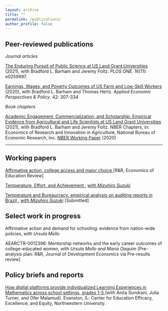 ```yaml
---
layout: archive
title: ""
permalink: /publications/
author_profile: false
---
```


## Peer-reviewed publications

_Journal articles_

<a href="https://journals.plos.org/plosone/article?id=10.1371/journal.pone.0259997"> The Enduring Pursuit of Public Science at US Land Grant Universities </a> (2021), with Bradford L. Barham and Jeremy Foltz. _PLOS ONE_. 16(11): e0259997.

<a href="https://onlinelibrary.wiley.com/doi/abs/10.1002/aepp.13014"> Earnings, Wages, and Poverty Outcomes of US Farm and Low-Skill Workers </a> (2020), with Bradford L. Barham and Thomas Hertz. _Applied Economic Perspectives & Policy_. 42: 307-334

_Book chapters_

<a href="https://press.uchicago.edu/ucp/books/book/chicago/E/bo123177052.html"> Academic Engagement, Commercialization, and Scholarship: Empirical Evidence from Agricultural and Life Scientists at US Land Grant Universities </a>  (2021), with Bradford L. Barham and Jeremy Foltz. NBER Chapters, in: Economics of Research and Innovation in Agriculture, National Bureau of Economic Research, Inc.
<a href="https://www.nber.org/papers/w26688"> NBER Working Paper</a> (2020)

---

## Working papers

<a href="http://anapmelo.github.io/files/manuscript_Melo.pdf"> Affirmative action, college access and major choice </a> [R&R, Economics of Education Review]  

<a href="http://anapmelo.github.io/files/manuscript_MM2.pdf"> Temperature, Effort, and Achievement </a>, <a href="https://mizuhirosuzuki.github.io/"> _with Mizuhiro Suzuki_</a>

<a href="http://anapmelo.github.io/files/manuscript_MM.pdf"> Temperature and Bureaucracy: empirical analysis on auditing reports in Brazil </a>, <a href="https://mizuhirosuzuki.github.io/"> _with Mizuhiro Suzuki_</a> [Submitted]

## Select work in progress

Affirmative action and demand for schooling: evidence from nation-wide policies, _with Ursula Mello_

AEARCTR-0012396: Mentorship networks and the early career outcomes of college-educated women, with _Ursula Mello and Maria Oaquim_ 
[Pre-analysis plan: R&R, Journal of Development Economics via Pre-results review]

## Policy briefs and reports

<a href="https://e4.northwestern.edu/2024/06/27/how-digital-platforms-provide-individualized-learning-experiences-in-mathematics/"> How digital platforms provide individualized Learning Experiences in Mathematics across school settings, grades 1-5 </a> (with Anita Sundrani, Julia Turner, and Ofer Malamud). Evanston, IL: Center for Education Efficacy, Excellence, and Equity, Northwestern University.
